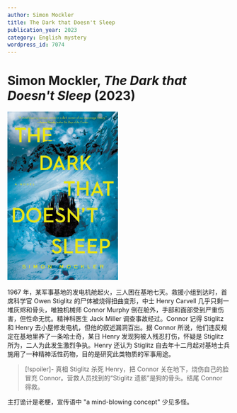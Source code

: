 ```yaml
---
author: Simon Mockler
title: The Dark that Doesn't Sleep
publication_year: 2023
category: English mystery
wordpress_id: 7074
---
```


# Simon Mockler, <i>The Dark that Doesn't Sleep</i> (2023)

<img src=images/2023_cover.jpg width=250/>

1967 年，某军事基地的发电机舱起火，三人困在基地七天。救援小组到达时，首席科学官 Owen Stiglitz 的尸体被烧得扭曲变形，中士 Henry Carvell 几乎只剩一堆灰烬和骨头，唯独机械师 Connor Murphy 倒在舱外，手部和面部受到严重伤害，但性命无忧。精神科医生 Jack Miller 调查事故经过。Connor 记得 Stiglitz 和 Henry 去小屋修发电机，但他的叙述漏洞百出。据 Connor 所说，他们违反规定在基地里养了一条哈士奇，某日 Henry 发现狗被人残忍打伤，怀疑是 Stiglitz 所为，二人为此发生激烈争执。Henry 还认为 Stiglitz 自去年十二月起对基地士兵施用了一种精神活性药物，目的是研究此类物质的军事用途。

> [!spoiler]- 真相
> Stiglitz 杀死 Henry，把 Connor 关在地下，烧伤自己的脸冒充 Connor。营救人员找到的“Stiglitz 遗骸”是狗的骨头。结尾 Connor 得救。

主打诡计是老梗，宣传语中 "a mind-blowing concept" 少见多怪。